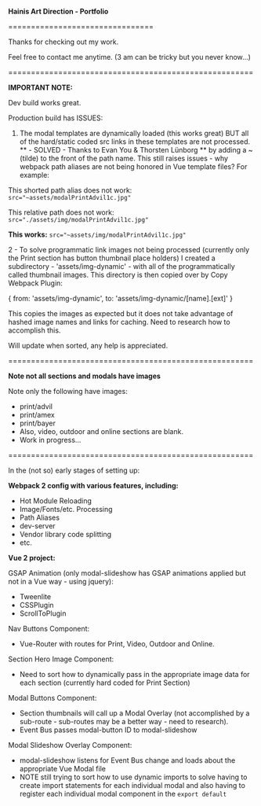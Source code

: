**Hainis Art Direction - Portfolio**

================================

Thanks for checking out my work.

Feel free to contact me anytime.
(3 am can be tricky but you never know...)

======================================================

**IMPORTANT NOTE:**

Dev build works great.

Production build has ISSUES:
1. The modal templates are dynamically loaded (this works great) BUT all of the hard/static coded src links in these templates are not processed. ** - SOLVED - Thanks to Evan You & Thorsten Lünborg ** by adding a ~ (tilde) to the front of the path name. This still raises issues - why webpack path aliases are not being honored in Vue template files? For example:

This shorted path alias does not work:
`src="~assets/modalPrintAdvil1c.jpg"`

This relative path does not work:
`src="./assets/img/modalPrintAdvil1c.jpg"`

**This works:**
`src="~assets/img/modalPrintAdvil1c.jpg"`



2 - To solve programmatic link images not being processed (currently only the Print section has button thumbnail place holders) I created a subdirectory - 'assets/img-dynamic' - with all of the programmatically called thumbnail images. This directory is then copied over by Copy Webpack Plugin:

{ from: 'assets/img-dynamic', to: 'assets/img-dynamic/[name].[ext]' } 

This copies the images as expected but it does not take advantage of hashed image names and links for caching. Need to research how to accomplish this.


Will update when sorted, any help is appreciated. 


======================================================

**Note not all sections and modals have images**

Note only the following have images: 
- print/advil
- print/amex
- print/bayer
- Also, video, outdoor and online sections are blank.
- Work in progress...

======================================================

In the (not so) early stages of setting up:

**Webpack 2 config with various features, including:**
- Hot Module Reloading
- Image/Fonts/etc. Processing
- Path Aliases
- dev-server
- Vendor library code splitting
- etc. 


**Vue 2 project:**

GSAP Animation (only modal-slideshow has GSAP animations applied but not in a Vue way - using jquery):
- Tweenlite
- CSSPlugin
- ScrollToPlugin

Nav Buttons Component:
- Vue-Router with routes for Print, Video, Outdoor and Online.

Section Hero Image Component:
- Need to sort how to dynamically pass in the appropriate image data for each section (currently hard coded for Print Section)

Modal Buttons Component:
- Section thumbnails will call up a Modal Overlay (not accomplished by a sub-route - sub-routes may be a better way - need to research).
- Event Bus passes modal-button ID to modal-slideshow

Modal Slideshow Overlay Component:
- modal-slideshow listens for Event Bus change and loads about the appropriate Vue Modal file 
- NOTE still trying to sort how to use dynamic imports to solve having to create import statements for each individual modal and also having to register each individual modal component in the `export default`
